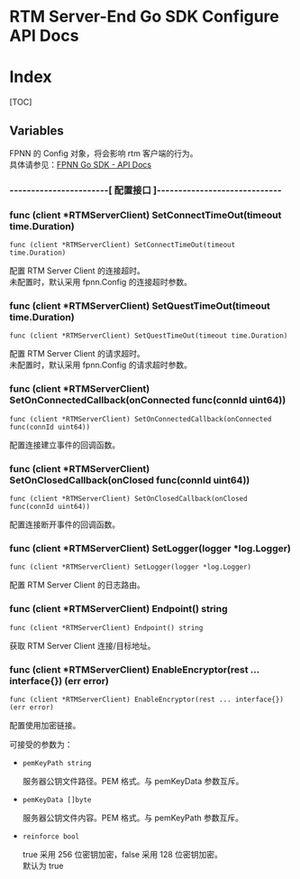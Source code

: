 # RTM Server-End Go SDK Configure API Docs

# Index

[TOC]

## Variables

FPNN 的 Config 对象，将会影响 rtm 客户端的行为。  
具体请参见：[FPNN Go SDK - API Docs](https://github.com/highras/fpnn-sdk-go/blob/master/API.md#variables)

### -----------------------[ 配置接口 ]-----------------------------

### func (client *RTMServerClient) SetConnectTimeOut(timeout time.Duration)

	func (client *RTMServerClient) SetConnectTimeOut(timeout time.Duration)

配置 RTM Server Client 的连接超时。  
未配置时，默认采用 fpnn.Config 的连接超时参数。

### func (client *RTMServerClient) SetQuestTimeOut(timeout time.Duration)

	func (client *RTMServerClient) SetQuestTimeOut(timeout time.Duration)

配置 RTM Server Client 的请求超时。  
未配置时，默认采用 fpnn.Config 的请求超时参数。

### func (client *RTMServerClient) SetOnConnectedCallback(onConnected func(connId uint64))

	func (client *RTMServerClient) SetOnConnectedCallback(onConnected func(connId uint64))

配置连接建立事件的回调函数。

### func (client *RTMServerClient) SetOnClosedCallback(onClosed func(connId uint64))

	func (client *RTMServerClient) SetOnClosedCallback(onClosed func(connId uint64))

配置连接断开事件的回调函数。

### func (client *RTMServerClient) SetLogger(logger *log.Logger)

	func (client *RTMServerClient) SetLogger(logger *log.Logger)

配置 RTM Server Client 的日志路由。

### func (client *RTMServerClient) Endpoint() string

	func (client *RTMServerClient) Endpoint() string

获取 RTM Server Client 连接/目标地址。

### func (client *RTMServerClient) EnableEncryptor(rest ... interface{}) (err error)

	func (client *RTMServerClient) EnableEncryptor(rest ... interface{}) (err error)

配置使用加密链接。

可接受的参数为：

+ `pemKeyPath string`

	服务器公钥文件路径。PEM 格式。与 pemKeyData 参数互斥。

+ `pemKeyData []byte`

	服务器公钥文件内容。PEM 格式。与 pemKeyPath 参数互斥。

+ `reinforce bool`

	true 采用 256 位密钥加密，false 采用 128 位密钥加密。  
	默认为 true
